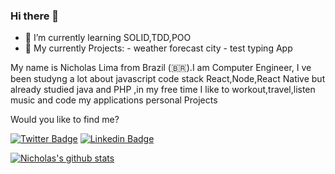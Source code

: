 ### Hi there 👋

- 🌱 I’m currently learning SOLID,TDD,POO 
- 🌱 My currently Projects: 
          - weather forecast city 
          - test typing  App

My name is Nicholas Lima from Brazil (🇧🇷).I am Computer Engineer, I ve been studyng a lot about javascript code stack React,Node,React Native but already studied java and PHP 
,in my free time I like to workout,travel,listen music and code my applications personal Projects


Would you like to find me?

[![Twitter Badge](https://img.shields.io/badge/-Twitter-1ca0f1?style=flat-square&labelColor=1ca0f1&logo=twitter&logoColor=white&link=https://twitter.com/nichola58915429)](https://twitter.com/nichola58915429)
[![Linkedin Badge](https://img.shields.io/badge/-LinkedIn-blue?style=flat-square&logo=Linkedin&logoColor=white&link=https://www.linkedin.com/in/nicholas-lima-a360311bb/)](https://www.linkedin.com/in/nicholas-lima-a360311bb/)


[![Nicholas's github stats](https://github-readme-stats.vercel.app/api?username=nicholaslima&count_private=true)](https://github.com/nicholaslima)
